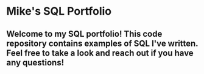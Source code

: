 # Mike's SQL Portfolio

## Welcome to my SQL portfolio! This code repository contains examples of SQL I've written. Feel free to take a look and reach out if you have any questions!
